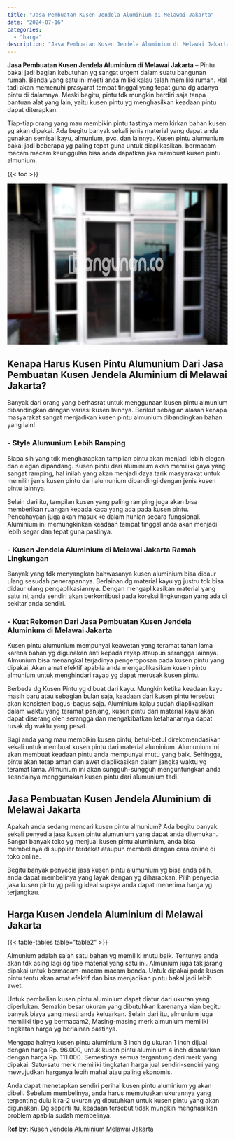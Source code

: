 ```yaml
---
title: "Jasa Pembuatan Kusen Jendela Aluminium di Melawai Jakarta"
date: "2024-07-16"
categories: 
  - "harga"
description: "Jasa Pembuatan Kusen Jendela Aluminium di Melawai Jakarta. Anda dapat menetapkan sendiri perihal kusen pintu aluminium yg akan dibeli. Sebelum membelinya, an..."
---
```


**Jasa Pembuatan Kusen Jendela Aluminium di Melawai Jakarta** – Pintu bakal jadi bagian kebutuhan yg sangat urgent dalam suatu bangunan rumah. Benda yang satu ini mesti anda miliki kalau telah memiliki rumah. Hal tadi akan memenuhi prasyarat tempat tinggal yang tepat guna dg adanya pintu di dalamnya. Meski begitu, pintu tdk mungkin berdiri saja tanpa bantuan alat yang lain, yaitu kusen pintu yg menghasilkan keadaan pintu dapat diterapkan.

Tiap-tiap orang yang mau membikin pintu tastinya memikirkan bahan kusen yg akan dipakai. Ada begitu banyak sekali jenis material yang dapat anda gunakan semisal kayu, almunium, pvc, dan lainnya. Kusen pintu alumunium bakal jadi beberapa yg paling tepat guna untuk diaplikasikan. bermacam-macam macam keunggulan bisa anda dapatkan jika membuat kusen pintu almunium.

{{< toc >}}

![Jasa Pembuatan Kusen Jendela Aluminium di Melawai Jakarta](/images/harga-kusen-jendela-alumunium-33.png)

## Kenapa Harus Kusen Pintu Alumunium Dari Jasa Pembuatan Kusen Jendela Aluminium di Melawai Jakarta?

Banyak dari orang yang berhasrat untuk menggunaan kusen pintu almunium dibandingkan dengan variasi kusen lainnya. Berikut sebagian alasan kenapa masyarakat sangat menjadikan kusen pintu almunium dibandingkan bahan yang lain!

### \- Style Alumunium Lebih Ramping

Siapa sih yang tdk mengharapkan tampilan pintu akan menjadi lebih elegan dan elegan dipandang. Kusen pintu dari aluminium akan memiliki gaya yang sangat ramping, hal inilah yang akan menjadi daya tarik masyarakat untuk memilih jenis kusen pintu dari alumunium dibandingi dengan jenis kusen pintu lainnya.

Selain dari itu, tampilan kusen yang paling ramping juga akan bisa memberikan ruangan kepada kaca yang ada pada kusen pintu. Pencahayaan juga akan masuk ke dalam hunian secara fungsional. Aluminium ini memungkinkan keadaan tempat tinggal anda akan menjadi lebih segar dan tepat guna pastinya.

### \- Kusen Jendela Aluminium di Melawai Jakarta Ramah Lingkungan

Banyak yang tdk menyangkan bahwasanya kusen aluminium bisa didaur ulang sesudah penerapannya. Berlainan dg material kayu yg justru tdk bisa didaur ulang pengaplikasiannya. Dengan mengaplikasikan material yang satu ini, anda sendiri akan berkontibusi pada koreksi lingkungan yang ada di sekitar anda sendiri.

### \- Kuat Rekomen Dari Jasa Pembuatan Kusen Jendela Aluminium di Melawai Jakarta

Kusen pintu alumunium mempunyai keawetan yang teramat tahan lama karena bahan yg digunakan anti kepada rayap ataupun serangga lainnya. Almunium bisa menangkal terjadinya pengeroposan pada kusen pintu yang dipakai. Akan amat efektif apabila anda mengaplikasikan kusen pintu almunium untuk menghindari rayap yg dapat merusak kusen pintu.

Berbeda dg Kusen Pintu yg dibuat dari kayu. Mungkin ketika keadaan kayu masih baru atau sebagian bulan saja, keadaan dari kusen pintu tersebut akan konsisten bagus-bagus saja. Aluminium kalau sudah diaplikasikan dalam waktu yang teramat panjang, kusen pintu dari material kayu akan dapat diserang oleh serangga dan mengakibatkan ketahanannya dapat rusak dg waktu yang pesat.

Bagi anda yang mau membikin kusen pintu, betul-betul direkomendasikan sekali untuk membuat kusen pintu dari material aluminium. Alumunium ini akan membuat keadaan pintu anda mempunyai mutu yang baik. Sehingga, pintu akan tetap aman dan awet diaplikasikan dalam jangka waktu yg teramat lama. Almunium ini akan sungguh-sungguh menguntungkan anda seandainya menggunakan kusen pintu dari alumunium tadi.

## Jasa Pembuatan Kusen Jendela Aluminium di Melawai Jakarta

Apakah anda sedang mencari kusen pintu almunium? Ada begitu banyak sekali penyedia jasa kusen pintu alumunium yang dapat anda ditemukan. Sangat banyak toko yg menjual kusen pintu aluminium, anda bisa membelinya di supplier terdekat ataupun membeli dengan cara online di toko online.

Begitu banyak penyedia jasa kusen pintu alumunium yg bisa anda pilih, anda dapat membelinya yang layak dengan yg diharapkan. Pilih penyedia jasa kusen pintu yg paling ideal supaya anda dapat menerima harga yg terjangkau.

## Harga Kusen Jendela Aluminium di Melawai Jakarta

{{< table-tables table="table2" >}}

Almunium adalah salah satu bahan yg memiliki mutu baik. Tentunya anda akan tdk asing lagi dg tipe material yang satu ini. Almunium juga tak jarang dipakai untuk bermacam-macam macam benda. Untuk dipakai pada kusen pintu tentu akan amat efektif dan bisa menjadikan pintu bakal jadi lebih awet.

Untuk pembelian kusen pintu aluminium dapat diatur dari ukuran yang diperlukan. Semakin besar ukuran yang dibutuhkan karenanya kian begitu banyak biaya yang mesti anda keluarkan. Selain dari itu, almunium juga memiliki tipe yg bermacam2, Masing-masing merk almunium memiliki tingkatan harga yg berlainan pastinya.

Mengapa halnya kusen pintu aluminium 3 inch dg ukuran 1 inch dijual dengan harga Rp. 96.000, untuk kusen pintu aluminium 4 inch dipasarkan dengan harga Rp. 111.000. Semestinya semua tergantung dari merk yang dipakai. Satu-satu merk memiliki tingkatan harga jual sendiri-sendiri yang mewujudkan harganya lebih mahal atau paling ekonomis.

Anda dapat menetapkan sendiri perihal kusen pintu aluminium yg akan dibeli. Sebelum membelinya, anda harus memutuskan ukurannya yang terpenting dulu kira-2 ukuran yg dibutuhkan untuk kusen pintu yang akan digunakan. Dg seperti itu, keadaan tersebut tidak mungkin menghasilkan problem apabila sudah membelinya.

**Ref by:** [Kusen Jendela Aluminium Melawai Jakarta](https://id.wikipedia.org/wiki/Kusen)
